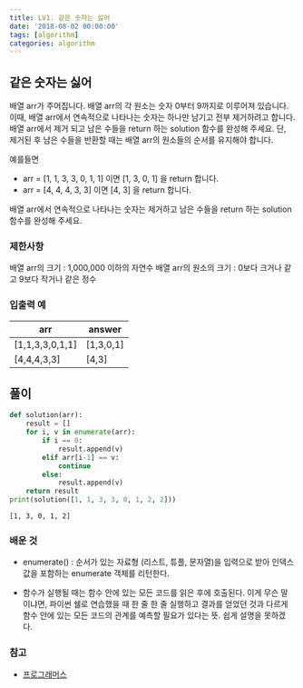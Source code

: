 ```yaml
---
title: LV1. 같은 숫자는 싫어
date: '2018-08-02 00:00:00'
tags: [algorithm]
categories: algorithm
---
```


## 같은 숫자는 싫어

배열 arr가 주어집니다. 배열 arr의 각 원소는 숫자 0부터 9까지로 이루어져 있습니다. 이때, 배열 arr에서 연속적으로 나타나는 숫자는 하나만 남기고 전부 제거하려고 합니다. 배열 arr에서 제거 되고 남은 수들을 return 하는 solution 함수를 완성해 주세요. 단, 제거된 후 남은 수들을 반환할 때는 배열 arr의 원소들의 순서를 유지해야 합니다.

예를들면

* arr = [1, 1, 3, 3, 0, 1, 1] 이면 [1, 3, 0, 1] 을 return 합니다.
* arr = [4, 4, 4, 3, 3] 이면 [4, 3] 을 return 합니다.

배열 arr에서 연속적으로 나타나는 숫자는 제거하고 남은 수들을 return 하는 solution 함수를 완성해 주세요.

### 제한사항
배열 arr의 크기 : 1,000,000 이하의 자연수
배열 arr의 원소의 크기 : 0보다 크거나 같고 9보다 작거나 같은 정수

### 입출력 예

arr | answer
--- | ---
[1,1,3,3,0,1,1] | [1,3,0,1]
[4,4,4,3,3] | [4,3]

## 풀이

```python
def solution(arr):
    result = []
    for i, v in enumerate(arr):
    	if i == 0:
    		result.append(v)
    	elif arr[i-1] == v:
    		continue
    	else:
    		result.append(v)
    return result
print(solution([1, 1, 3, 3, 0, 1, 2, 2]))
```
```
[1, 3, 0, 1, 2]
```

### 배운 것

* enumerate() : 순서가 있는 자료형 (리스트, 튜플, 문자열)을 입력으로 받아 인덱스 값을 포함하는 enumerate 객체를 리턴한다.

* 함수가 실행될 때는 함수 안에 있는 모든 코드를 읽은 후에 호출된다. 이게 무슨 말이냐면, 파이썬 쉘로 연습했을 때 한 줄 한 줄 실행하고 결과를 얻었던 것과 다르게 함수 안에 있는 모든 코드의 관계를 예측할 필요가 있다는 뜻. 쉽게 설명을 못하겠다.

### 참고

* [프로그래머스](https://programmers.co.kr/learn/courses/30/lessons/12906?language=python3)



